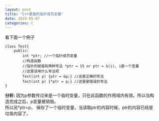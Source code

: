 ```yaml
---
layout: post
title: "C++里面的指针成员变量"
date: 2019-05-07
categories: C
---
```

看下面一个例子

```
class Test{
	public:
		int *ptr; //一个指针成员变量
		//构造函数
		//指针的赋值有两种写法 *ptr = 15 or ptr = &(i), i是一个变量
		//这里该用什么写法呢
		Test(int p) {ptr = &p;} //这是正确的写法
		Test(int p) {*ptr = p;} //这里是错误的写法
}
```

**分析:**
因为p参数传过来是一个临时变量，只在此函数的作用域内有效。所以当构造完成之后，p变量被销毁。   
所以另*ptr=p， 保存了一个临时变量，当读取ptr的内容时候，ptr的内容已经是垃圾内容了。
